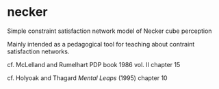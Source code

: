 # necker
Simple constraint satisfaction network model of Necker cube perception

Mainly intended as a pedagogical tool for teaching about contraint
satisfaction networks.

cf. McLelland and Rumelhart PDP book 1986 vol. II chapter 15

cf. Holyoak and Thagard *Mental Leaps* (1995) chapter 10
